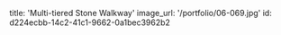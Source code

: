 title: 'Multi-tiered Stone Walkway'
image_url: '/portfolio/06-069.jpg'
id: d224ecbb-14c2-41c1-9662-0a1bec3962b2
